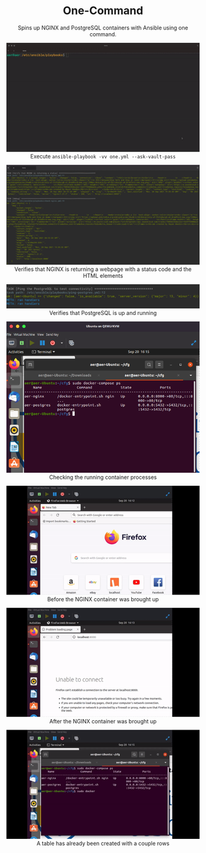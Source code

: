 # <div align="center">One-Command</div>

<div align="center">Spins up NGINX and PostgreSQL containers with Ansible using one command.</div>

<div align="center">
 
![One](https://github.com/rehtsira/One-Command/blob/main/images/one.gif)
 Execute `ansible-playbook -vv one.yml --ask-vault-pass`

![Nginx-check](https://github.com/rehtsira/One-Command/blob/main/images/NGINX-check.png) 
Verifies that NGINX is returning a webpage with a status code and the HTML elements
 
![PostgreSQL-check](https://github.com/rehtsira/One-Command/blob/main/images/PostgreSQL%20ping.png)  
Verifies that PostgreSQL is up and running
 
![Docker-Compose-Process](https://github.com/rehtsira/One-Command/blob/main/images/Docker-Compose%20Processes.png)
Checking the running container processes
 
![before-compose](https://github.com/rehtsira/One-Command/blob/main/images/before-compose.gif)
Before the NGINX container was brought up
 
![after-compose](https://github.com/rehtsira/One-Command/blob/main/images/after-compose.gif)
After the NGINX container was brought up
 
![table-check](https://github.com/rehtsira/One-Command/blob/main/images/postgres-check.gif)
A table has already been created with a couple rows
 
 
